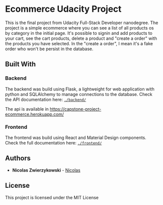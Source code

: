# Ecommerce Udacity Project
 This is the final project from Udacity Full-Stack Developer nanodegree.
 The project is a simple ecommerce  where you can see a list of all products os by category in the initial page.
 It's possible to signin and add products to your cart, see the cart products, delete a product and "create a order" with the products you have selected. In the "create a order", I mean it's a fake order who won't be persist in the database.
 
## Built With

### Backend
The backend was build using Flask, a lightweight for web application with python and SQLAlchemy to manage connections to the database.
Check the API documentation here: [`./backend/`](https://github.com/nicolaszwier/udacity-capstone-project-ecommerce/tree/master/Backend/)

The api is available in https://capstone-project-ecommerce.herokuapp.com/

### Frontend
The frontend was build using React and Material Design components.
Check the full documentation here: [`./frontend/`](https://github.com/nicolaszwier/udacity-capstone-project-ecommerce/tree/master/Backend/)

## Authors

* **Nicolas Zwierzykowski** - [Nicolas](https://github.com/nicolaszwier)

## License

This project is licensed under the MIT License
